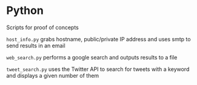 # Python
Scripts for proof of concepts

`host_info.py` grabs hostname, public/private IP address and uses smtp to send results in an email 

`web_search.py` performs a google search and outputs results to a file

`tweet_search.py` uses the Twitter API to search for tweets with a keyword and displays a given number of them
